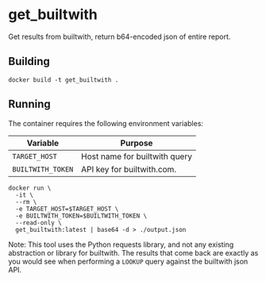 # get_builtwith

Get results from builtwith, return b64-encoded json of entire report.

## Building

`docker build -t get_builtwith .`

## Running

The container requires the following environment variables:

| Variable            | Purpose                                               |
|---------------------|-------------------------------------------------------|
| `TARGET_HOST`       | Host name for builtwith query                         |
| `BUILTWITH_TOKEN`   | API key for builtwith.com.                            |

```
docker run \
  -it \
  --rm \
  -e TARGET_HOST=$TARGET_HOST \
  -e BUILTWITH_TOKEN=$BUILTWITH_TOKEN \
  --read-only \
  get_builtwith:latest | base64 -d > ./output.json
```

Note: This tool uses the Python requests library, and not any existing
abstraction or library for builtwith.  The results that come back are exactly
as you would see when performing a `LOOKUP` query against the builtwith json
API.
